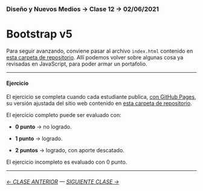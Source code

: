 ### Diseño y Nuevos Medios → Clase 12 → 02/06/2021

# Bootstrap v5

Para seguir avanzando, conviene pasar al archivo `index.html` contenido en [esta carpeta de repositorio](https://profesorfaco.github.io/dno037-2021/clase-12/index.html). Allí podemos volver sobre algunas cosa ya revisadas en JavaScript, para poder armar un portafolio.

- - - - - - - 

#### Ejercicio

El ejercicio se completa cuando cada estudiante publica, [con GitHub Pages](https://docs.github.com/es/free-pro-team@latest/github/working-with-github-pages/configuring-a-publishing-source-for-your-github-pages-site), su versión ajustada del sitio web contenido en [esta carpeta de repositorio](https://profesorfaco.github.io/dno037-2021/clase-12/).

El ejercicio completo puede ser evaluado con:

- **0 punto** → no logrado.

- **1 punto** → logrado.

- **2 puntos** → logrado, con aporte descatado.

El ejercicio incompleto es evaluado con 0 punto.

- - - - - - - 

###### [← CLASE ANTERIOR](https://github.com/profesorfaco/dno037-2021/tree/main/clase-11) — [SIGUIENTE CLASE →](https://github.com/profesorfaco/dno037-2021/tree/main/clase-13)
